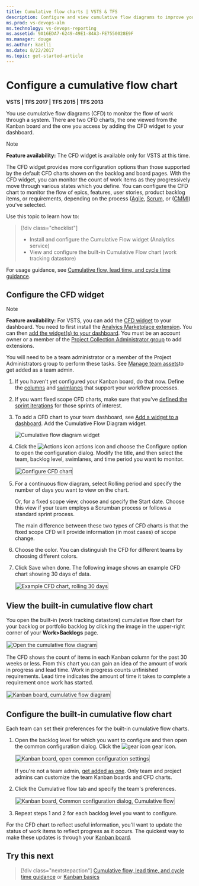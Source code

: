```yaml
---
title: Cumulative flow charts | VSTS & TFS  
description: Configure and view cumulative flow diagrams to improve your Kanban processes 
ms.prod: vs-devops-alm  
ms.technology: vs-devops-reporting  
ms.assetid: 9A16EDA7-6249-49E1-84A3-FE7550028E9F  
ms.manager: douge
ms.author: kaelli
ms.date: 8/22/2017
ms.topic: get-started-article
---
```


# Configure a cumulative flow chart

<b>VSTS | TFS 2017 | TFS 2015 | TFS 2013</b> 

You use cumulative flow diagrams (CFD) to monitor the flow of work through a system. There are two CFD charts, the one viewed from the Kanban board and the one you access by adding the CFD widget to your dashboard. 

>[!NOTE]   
><b>Feature availability:</b> The CFD widget is available only for VSTS at this time. 

The CFD widget provides more configuration options than those supported by the default CFD charts shown on the backlog and board pages. With the CFD widget, you can monitor the count of work items as they progressively move through various states which you define. You can configure the CFD chart to monitor the flow of epics, features, user stories, product backlog items, or requirements, depending on the process ([Agile](../../work/guidance/agile-process.md), [Scrum](../../work/guidance/scrum-process.md), or ([CMMI](../../work/guidance/cmmi-process.md)) you've selected.

Use this topic to learn how to: 

> [!div class="checklist"] 
> * Install and configure the Cumulative Flow widget (Analytics service)  
> * View and configure the built-in Cumulative Flow chart (work tracking datastore)     

For usage guidance, see [Cumulative flow, lead time, and cycle time guidance](cumulative-flow-cycle-lead-time-guidance.md).

<!---
A few options are available for you to [configure your chart](#configure) or [configure your CFD widget](#configure-widget).
-->
 

<a id="configure-widget"></a>
## Configure the CFD widget    

>[!NOTE]   
><b>Feature availability:</b> For VSTS, you can add the [CFD widget](../widget-catalog.md#cycle-time-widget) to your dashboard. You need to first install the [Analyics Marketplace extension](https://marketplace.visualstudio.com/items?itemName=ms.vss-analytics). You can then [add the widget(s) to your dashboard](../add-widget-to-dashboard.md). You must be an account owner or a member of the [Project Collection Administrator group](../../tfs-server/add-administrator-tfs.md) to add extensions.  

You will need to be a team administrator or a member of the Project Administrators group to perform these tasks. See 
[Manage team assets](../../work/scale/add-team-administrator.md)to get added as a team admin. 

1. If you haven't yet configured your Kanban board, do that now. Define the [columns](../../work/kanban/add-columns.md) and [swimlanes](../../work/kanban/expedite-work.md) that support your workflow processes.  

2. If you want fixed scope CFD charts, make sure that you've [defined the sprint iterations](../../work/scrum/define-sprints.md) for those sprints of interest. 

3. To add a CFD chart to your team dashboard, see [Add a widget to a dashboard](../add-widget-to-dashboard.md). Add the Cumulative Flow Diagram widget. 

	![Cumulative flow diagram widget](_img/cfd-choose-widget.png)  

4. Click the ![Actions icon](../_img/icons/actions-icon.png) actions icon and choose the Configure option to open the configuration dialog. Modify the title, and then select the team, backlog level, swimlanes, and time period you want to monitor.  

	<img src="_img/cfd-configure.png" alt="Configure CFD chart" style="border: 2px solid #C3C3C3;" />    

5. For a continuous flow diagram, select Rolling period and specify the number of days you want to view on the chart.  

	Or, for a fixed scope view, choose and specify the Start date. Choose this view if your team employs a Scrumban process or follows a standard sprint process.  

	The main difference between these two types of CFD charts is that the fixed scope CFD will provide information (in most cases) of scope change.   

6. Choose the color. You can distinguish the CFD for different teams by choosing different colors.

7. Click Save when done. The following image shows an example CFD chart showing 30 days of data. 
   
	<img src="_img/cfd-exampe-rolling-30-days.png" alt="Example CFD chart, rolling 30 days" style="border: 2px solid #C3C3C3;" />    



## View the built-in cumulative flow chart   

You open the built-in (work tracking datastore) cumulative flow chart for your backlog or portfolio backlog by clicking the image in the upper-right corner of your **Work>Backlogs** page. 

<img src="../../work/kanban/_img/ALM_KB_Board5.png" alt="Open the cumulative flow diagram" style="border: 2px solid #C3C3C3;" />   

The CFD shows the count of items in each Kanban column for the past 30 weeks or less. From this chart you can gain an idea of the amount of work in progress and lead time. Work in progress counts unfinished requirements. Lead time indicates the amount of time it takes to complete a requirement once work has started. 

<img src="../../work/kanban/_img/ALM_KB_CumulativeFlow.png" alt="Kanban board, cumulative flow diagram" style="border: 2px solid #C3C3C3;" />   



<a id="configure"></a>
## Configure the built-in cumulative flow chart   

Each team can set their preferences for the built-in cumulative flow charts.  

1. Open the backlog level for which you want to configure and then open the common configuration dialog. Click the ![gear icon](../../work/_img/icons/team-settings-gear-icon.png) gear icon.  

	<img src="../../work/customize/_img/kanban-card-customize-open-settings.png" alt="Kanban board, open common configuration settings" style="border: 2px solid #C3C3C3;" />  

	If you're not a team admin, [get added as one](../../work/scale/add-team-administrator.md). Only team and project admins can customize the team Kanban boards and CFD charts.  

2. Click the Cumulative flow tab and specify the team's preferences.  

	<img src="_img/cfd-configure-common-settings.png" alt="Kanban board, Common configuration dialog, Cumulative flow" style="border: 2px solid #C3C3C3;" />  

3. Repeat steps 1 and 2 for each backlog level you want to configure.  

For the CFD chart to reflect useful information, you'll want to update the status of work items to reflect progress as it occurs. The quickest way to make these updates is through your [Kanban board](../../work/kanban/kanban-basics.md). 

## Try this next
 
> [!div class="nextstepaction"]
> [Cumulative flow, lead time, and cycle time guidance](cumulative-flow-cycle-lead-time-guidance.md) or
> [Kanban basics](../../work/kanban/kanban-basics.md)




  
